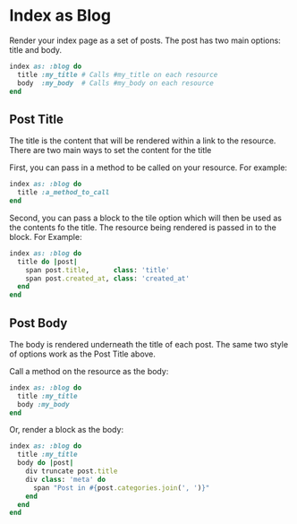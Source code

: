 <!--
  WARNING: Please DO NOT edit this file! Update
  source documentation in lib/active_admin/views
  and execute rake yard to regenerate it.
-->

# Index as Blog

Render your index page as a set of posts. The post has two main options:
title and body.

```ruby
index as: :blog do
  title :my_title # Calls #my_title on each resource
  body  :my_body  # Calls #my_body on each resource
end
```

## Post Title

The title is the content that will be rendered within a link to the
resource. There are two main ways to set the content for the title

First, you can pass in a method to be called on your resource. For example:

```ruby
index as: :blog do
  title :a_method_to_call
end
```

Second, you can pass a block to the tile option which will then be
used as the contents fo the title. The resource being rendered
is passed in to the block. For Example:

```ruby
index as: :blog do
  title do |post|
    span post.title,      class: 'title'
    span post.created_at, class: 'created_at'
  end
end
```

## Post Body

The body is rendered underneath the title of each post. The same two
style of options work as the Post Title above.

Call a method on the resource as the body:

```ruby
index as: :blog do
  title :my_title
  body :my_body
end
```

Or, render a block as the body:

```ruby
index as: :blog do
  title :my_title
  body do |post|
    div truncate post.title
    div class: 'meta' do
      span "Post in #{post.categories.join(', ')}"
    end
  end
end
```
